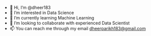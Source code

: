 - 👋 Hi, I’m @dheer183
- 👀 I’m interested in Data Science
- 🌱 I’m currently learning Machine Learning
- 💞️ I’m looking to collaborate with experienced Data Scientist 
- 📫 You can reach me through my email dheerparikh183@gmail.com

<!---
dheer183/dheer183 is a ✨ special ✨ repository because its `README.md` (this file) appears on your GitHub profile.
You can click the Preview link to take a look at your changes.
--->

